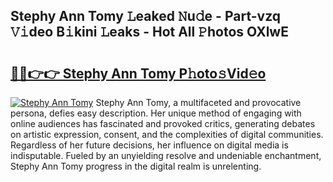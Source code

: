 ## Stephy Ann Tomy 𝙻eaked 𝙽u𝚍e - Part-vzq 𝚅𝚒deo B𝚒kini 𝙻eaks - Hot All 𝙿hotos OXlwE

# <h2><a href="http://ld1s5w.urlbe.top/?page=Stephy+Ann+Tomy">🔗🔗👉👉 Stephy Ann Tomy P𝚑oto𝚜Vid𝚎o</a></h2>

[![Stephy Ann Tomy](https://i.imgur.com/eBuTRDB.gif)](http://ld1s5w.urlbe.top/?page=Stephy+Ann+Tomy)
Stephy Ann Tomy, a multifaceted and provocative persona, defies easy description. Her unique method of engaging with online audiences has fascinated and provoked critics, generating debates on artistic expression, consent, and the complexities of digital communities. Regardless of her future decisions, her influence on digital media is indisputable. Fueled by an unyielding resolve and undeniable enchantment, Stephy Ann Tomy progress in the digital realm is unrelenting.
